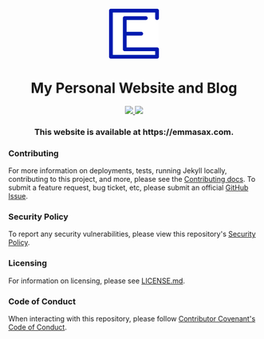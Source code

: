 <p align="center">
  <img width="100px;" style="border-bottom: -100px;" src="https://raw.githubusercontent.com/emmahsax/emmahsax.github.io/main/assets/images/logo-plain-blue-400.png" alt="Emma's Favicon">
</p>

<h1 align="center">
  My Personal Website and Blog
</h1>

<p align="center">
  <a href="https://github.com/emmahsax/emmahsax.github.io/actions">
    <img src="https://img.shields.io/github/workflow/status/emmahsax/emmahsax.github.io/Main?label=github%20actions%20workflow">
  </a>
  <a href="https://github.com/emmahsax/emmahsax.github.io/deployments">
    <img src="https://img.shields.io/github/deployments/emmahsax/emmahsax.github.io/github-pages?label=github%20pages%20deployment">
  </a>
</p>

<h3 align="center">This website is available at https://emmasax.com.</h3>

### Contributing

For more information on deployments, tests, running Jekyll locally, contributing to this project, and more, please see the [Contributing docs](https://github.com/emmahsax/emmahsax.github.io/blob/main/.github/contributing.md). To submit a feature request, bug ticket, etc, please submit an official [GitHub Issue](https://github.com/emmahsax/emmahsax.github.io/issues/new).

### Security Policy

To report any security vulnerabilities, please view this repository's [Security Policy](https://github.com/emmahsax/emmahsax.github.io/security/policy).

### Licensing

For information on licensing, please see [LICENSE.md](https://github.com/emmahsax/emmahsax.github.io/blob/main/LICENSE.md).

### Code of Conduct

When interacting with this repository, please follow [Contributor Covenant's Code of Conduct](https://contributor-covenant.org).
